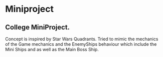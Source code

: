 # Miniproject
  College MiniProject.
  ---
  Concept is inspired by Star Wars Quadrants. Tried to mimic the mechanics of the Game mechanics and the EnemyShips behaviour which include the Mini Ships and as well as the Main
  Boss Ship.
  
  
